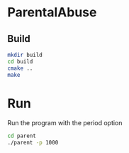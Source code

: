# ParentalAbuse

## Build
```bash
mkdir build
cd build
cmake ..
make
```
# Run

Run the program with the period option

```bash
cd parent 
./parent -p 1000
```
